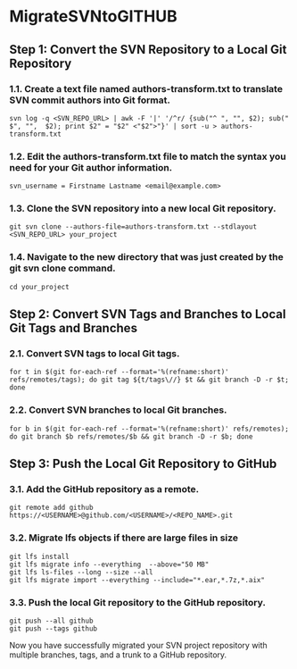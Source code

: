 # MigrateSVNtoGITHUB
## Step 1: Convert the SVN Repository to a Local Git Repository
### 1.1. Create a text file named authors-transform.txt to translate SVN commit authors into Git format.
```
svn log -q <SVN_REPO_URL> | awk -F '|' '/^r/ {sub("^ ", "", $2); sub(" $", "",  $2); print $2" = "$2" <"$2">"}' | sort -u > authors-transform.txt
```
### 1.2. Edit the authors-transform.txt file to match the syntax you need for your Git author information.
```
svn_username = Firstname Lastname <email@example.com>
```
### 1.3. Clone the SVN repository into a new local Git repository.
```
git svn clone --authors-file=authors-transform.txt --stdlayout <SVN_REPO_URL> your_project
```
### 1.4. Navigate to the new directory that was just created by the git svn clone command.
```
cd your_project
```
## Step 2: Convert SVN Tags and Branches to Local Git Tags and Branches
### 2.1. Convert SVN tags to local Git tags.
```
for t in $(git for-each-ref --format='%(refname:short)' refs/remotes/tags); do git tag ${t/tags\//} $t && git branch -D -r $t; done
```
### 2.2. Convert SVN branches to local Git branches.
```
for b in $(git for-each-ref --format='%(refname:short)' refs/remotes); do git branch $b refs/remotes/$b && git branch -D -r $b; done
```
## Step 3: Push the Local Git Repository to GitHub
### 3.1. Add the GitHub repository as a remote.
```
git remote add github https://<USERNAME>@github.com/<USERNAME>/<REPO_NAME>.git
```
### 3.2. Migrate lfs objects if there are large files in size
```
git lfs install
git lfs migrate info --everything  --above="50 MB"
git lfs ls-files --long --size --all
git lfs migrate import --everything --include="*.ear,*.7z,*.aix"
```
### 3.3. Push the local Git repository to the GitHub repository.
```
git push --all github
git push --tags github
```
Now you have successfully migrated your SVN project repository with multiple branches, tags, and a trunk to a GitHub repository.
